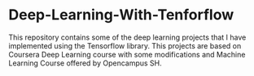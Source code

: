 # Deep-Learning-With-Tenforflow
This repository contains some of the deep learning projects that I have implemented using the Tensorflow library. This projects are based on Coursera Deep Learning course with some modifications and Machine Learning Course offered by Opencampus SH.
